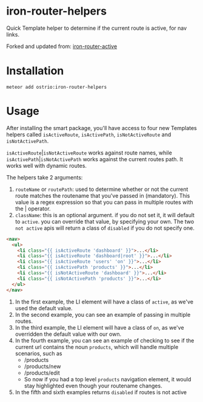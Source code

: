 iron-router-helpers
==================

Quick Template helper to determine if the current route is active, for nav links. 

Forked and updated from: [iron-router-active](https://github.com/XpressiveCode/iron-router-active)

Installation
============

`meteor add ostrio:iron-router-helpers`

Usage
=====

After installing the smart package, you'll have access to four new Templates helpers called `isActiveRoute`, `isActivePath`, `isNotActiveRoute` and `isNotActivePath`.

`isActiveRoute`|`isNotActiveRoute` works against route names, while `isActivePath`|`isNotActivePath` works against the current routes path. It works well with dynamic routes.

The helpers take 2 arguments:

 1. `routeName` or `routePath`: used to determine whether or not the current route matches the routename that you've passed in (mandatory). This value is a regex expression so that you can pass in multiple routes with the | operator.
 2. `className`: this is an optional argument. if you do not set it, it will default to `active`. you can override that value, by specifying your own. The two `not active` apis will return a class of `disabled` if you do not specify one.


```html
<nav>
  <ul>
    <li class="{{ isActiveRoute 'dashboard' }}">...</li>
    <li class="{{ isActiveRoute 'dashboard|root' }}">...</li>
    <li class="{{ isActiveRoute 'users' 'on' }}">...</li>
    <li class="{{ isActivePath 'products' }}">...</li>
    <li class="{{ isNotActiveRoute 'dashboard' }}">...</li>
    <li class="{{ isNotActivePath 'products' }}">...</li>
  </ul>
</nav>
```

 1. In the first example, the LI element will have a class of `active`, as we've used the default value.
 2. In the second example, you can see an example of passing in multiple routes. 
 3. In the third example, the LI element will have a class of `on`, as we've overridden the default value with our own.
 4. In the fourth example, you can see an example of checking to see if the current url contains the noun `products`, which will handle multiple scenarios, such as
     - /products
     - /products/new
     - /products/edit
     - So now if you had a top level `products` navigation element, it would stay highlighted even though your routename changes. 
 5. In the fifth and sixth examples returns `disabled` if routes is not active